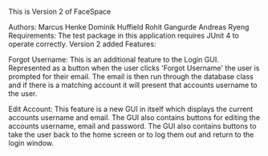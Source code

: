 This is Version 2 of FaceSpace

Authors: Marcus Henke Dominik Huffield Rohit Gangurde Andreas Ryeng
Requirements: The test package in this application requires JUnit 4 to operate correctly.
Version 2 added Features:

Forgot Username: This is an additional feature to the Login GUI. Represented as a button when the user clicks 'Forgot Username' the user is prompted for their email. The email is then run through the database class and if there is a matching account it will present that accounts username to the user.


Edit Account: This feature is a new GUI in itself which displays the current accounts username and email. The GUI also contains buttons for editing the accounts username, email and password. The GUI also contains buttons to take the user back to the home screen or to log them out and return to the login window.